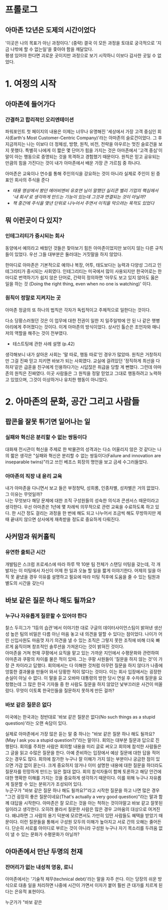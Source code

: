 # 프롤로그
## 아마존 12년은 도제의 시간이었다
'이곳은 나의 목표가 아닌 과정이다.' (중략) 결국 이 모든 과정을 토대로 궁극적으로 '지금 나밖에 할 수 없는일'을 좇아야 함을 깨달았다.<br>
평생 있어야 한다면 괴로운 곳이지만 과정으로 보기 시작하니 이보다 감사한 곳일 수 없었다. 

# 1. 여정의 시작
## 아마존에 들어가다
### 간결하고 합리적인 오리엔테이션
파워포인트 첫 페이지의 내용은 이제는 너무나 유명해진 '세상에서 가장 고객 중심인 회사(Earth's Most Customer-Centric Company)'라는 아마존의 슬로건이었다. 그 후 지금까지는 나는 이보다 더 정체성, 방향, 원칙, 비전, 전략을 아우르는 멋진 슬로건을 보지 못했다. 특별히 나에게 이 짧은 몇 단어가 힘을 가지는 것은 아마존에서 '고객 중심'이 말이 아는 행동으로 증명되는 것을 목격하고 경험했기 때문이다. 원칙은 믿고 공유되는 만큼의 힘을 가진다는 것이 내가 아마존에서 배운 가장 큰 가르침 중 하나다.

아마존은 교육이나 연수를 통해 주인의식을 강요하는 것이 아니라 실제로 주인이 된 증표인 회사의 주식을 준다
- _태용 영상에서 봤던 에어비엔비 유호연 님이 말했던 실리콘 벨리 기업의 핵심에서 '내 회사'로 생각하게 만드는 기능이 있는데 그것과 연결되는 것이 아닐까?_
- _책 중간에 주식을 몇년 단위로 나누어서 주면서 이직을 막으려는 목적도 있었다_

## 뭐 이런곳이 다 있지?
### 인테그리티가 중시되는 회사
동양에서 예의라고 배웠던 것들은 찾아보기 힘든 아마존이었지만 보이지 않는 다른 규칙들이 있었다. 우선 그들 대부분은 둘러대는 거짓말을 하지 않았다.

한마디로 아마존은 기본적으로 예의나 복장, 어투, 태도보다는 능력과 다양성 그리고 인테그리티가 중시되는 사회였다. 인테그리티는 미국에서 많이 사용되지만 한국어로는 한마디로 번역하기가 쉽지 않은 단어로, 간략히 정의하면 '아무도 보고 있지 않아도 옳은 일을 하는 것 (Doing the right thing, even when no one is watching)' 이다. 

### 원칙이 정말로 지켜지는 곳
아마존 정글의 또 하나의 법칙은 각자가 독립적이고 주체적으로 일한다는 것이다.

다소 당황스러웠던 것은 이 업무에 대한 전권이 일한 지 일주일밖에 안 된 나 같은 햇병아리에게 주어졌다는 것이다. 이게 아마존의 방식이었다. 상사인 톨슨은 조언자와 매니저의 역할을 해주는 것이 전부였다. 
- 테스트팅에 관한 사례 설명 (p.42)

생각해보니 내가 살아온 사회는 '말 따로, 행동 따로'인 경우가 많았따. 원칙은 거창하지만 그걸 진짜 믿고 지키면 바보가 되는 사회였다. 교실에 걸려있던 '정직하게 최선을 다하자'같은 급훈을 친구에게 인용하다가는 시답잖은 취급을 당할 게 뻔했다. 그런데 아마존의 원칙은 진짜였다. 이곳 사람들은 그 원칙을 정말 믿었고 그대로 행동하려고 노력하고 있었으며, 그것이 이상하거나 유치한 행동이 아니었다. 

# 2. 아마존의 문화, 공간 그리고 사람들
## 팝콘을 잘못 튀기면 일어나는 일
### 실패와 혁신은 분리할 수 없는 쌍둥이다
대화재 전시관이 혁신을 주제로 한 박물관의 성격과는 다소 어울리지 않은 것 같다는 나의 짧은 생각은 "실패와 혁신은 분리할 수 없는 쌍둥이다(Failure and innovation are inseparable twins)"라고 쓰인 베조스 회장의 명언을 보고 금세 수그러들었다.

### 아마존의 직장 내 윤리 교육
내가 아마존을 다니면서 보고 들은 부정청탁, 성희롱, 인종차별, 성차별은 거의 없었다. 그 이유는 무엇일까?<br>
나는 무엇보다 해당 문제에 대한 조직 구성원들의 성숙한 의식과 콘센서스 때문이라고 생각한다. 우선 아마존은 1년에 몇 차례씩 의무적으로 관련 교육을 수료하도록 하고 있다. 한 시간 정도 걸리는 과정을 한 번에 해도 되고 나누어서 조금씩 해도 무방하지만 제때 끝내지 않으면 상사에게 재촉받을 정도로 중요하게 다뤄진다. 

## 사커맘과 워커홀릭
### 유연한 출퇴근 시간
개발팀은 스크럼 프로세스에 따라 하루 딱 10분 팀 전체가 스탠딩 미팅을 갖는데, 각 개발자는 이 미팅에서 자신이 어제 한 일과 오늘 할 일을 짧게 이야기한다. 어제의 일을 아직 못 끝냈을 경우 이유를 설명하고 필요에 따라 미팅 직후에 도움을 줄 수 있는 팀원과 별도의 시간을 갖는다

## 바보 같은 질문 하나 해도 될까요?
### 누구나 자유롭게 질문할 수 있어야 한다
찰스 두히그가 '1등의 습관'에서 이야기한 대로 구글의 데이터사이언스팀이 밝혀낸 생산성 높은 팀의 비밀은 다름 아닌 마음 놓고 내 의견을 말할 수 있다는 점이었다. 나이가 어린 신입사원도 마음껏 자기 의견을 낼 수 있는 조직은 그렇지 못한 조직에 비해 더욱 빠르게 움직이며 창조적인 솔루션을 가져온다는 것이 밝혀진 것이다.<br>
아마존을 거쳐 현재 쿠팡에서 요직을 맡고 있는 가까운 지인에서 수평문화와 관련하여 아마존과 쿠팡의 차이를 물은 적이 있따. 그는 쿠팡 사원들이 '질문을 하지 않는 것'이 가장 큰 차이라고 답했다. 회의에서는 다 이해한 것처럼 아무런 질문을 하지 않다가 나중에 엉뚱한 결과물을 만들어 와서 당황한 적이 많다는 것이다. 이는 회사 입장에서는 굉장한 손실이 아닐 수 없다. 이 말을 듣고 오바마 대통령의 방한 당시 연설 후 수차례 질문을 요청했는데 그 많은 한국 기자들 중 한 사람도 질문을 하지 않았던 낯부끄러운 사건이 떠올랐다. 무엇이 이토록 한국인들을 질문하지 못하게 만든 걸까?

### 바보 같은 질문은 없다
미국에는 한국과는 정반대로 '바보 같은 질문은 없다(No such things as a stupid question)'라는 오랜 속담이 있다.

실제로 아마존에서 가장 많은 듣는 말 중 하나는 "바보 같은 질문 하나 해도 될까요?(May I ask you a stupid question?)"라는 말이다. 회의는 대부분 질문과 답으로 진행된다. 회의를 주최한 사람은 회의할 내용을 미리 글로 써오고 회의에 참석한 사람들은 그 글을 읽고 수많은 질문을 한다. 아예 준비하는 입장에서 예상 질문에 대한 답을 적어 오는 경우도 많다. 회의에 참가한 누구나 잘 이해가 가지 않는 부분이나 궁금한 점이 있으면 가감 없이 묻는다. 크게 중요하지 않거나 이미 설명한 내용에 대한 질문을 하더라도 질문자를 민망하게 만드는 일은 절대 없다. 회의 참석자들이 함께 토론하고 해당 안건에 대한 명확한 이해를 가지는 것을 중요하게 생각하기 때문이다. 이를 위해 누구나 자유롭게 질문할 수 있는 분위기가 조성되어 있다.<br>
누군구가 "바보 같은 질문 하나 해도 될까요?"라고 시작한 질문을 하고 나면 많은 경우 "그건 굉장히 좋은 질문이네요(That's actually a very good question)"라는 말과 함께 대답을 시작한다. 아마존은 잘 모르는 것을 아는 척하는 것이야말고 바보 같고 잘못된 일이라고 생각한다. 오히려 몰라서 질문한 사람은 많은 경우 고마움의 대상으로 여겨진다. 왜냐하면 그 사람의 용기 덕분에 모르면서도 가만히 있떤 사람들도 혜택을 받았기 때문이다. 이런 질문들을 통해서 구성원 모두의 이해가 높아지고 서로 간의 오해는 줄어든다. 단순히 서로를 아이디로 부르는 것이 아니라 구성원 누구나 자기 목소리를 두려움 없이 낼 수 있는 문화가 수평문화가 아닐까?

## 아마존에서 만난 두명의 천재
### 잔머리가 없는 내성적 영웅, 로니
아마존에서는 '기술적 채무(technical debt)'라는 말을 자주 쓴다. 이는 당장의 쉬운 방식으로 대충 일을 처리하면 나중에 시간이 가면서 이자가 붙어 훨씬 큰 대가를 치르게 된다는 은유적 표현이다. 

누군가가 "바보 같은 